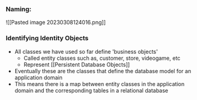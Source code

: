 ### Naming:
![[Pasted image 20230308124016.png]]

### Identifying Identity Objects
- All classes we have used so far define 'business objects'
	- Called entity classes such as, customer, store, videogame, etc
	- Represent [[Persistent Database Objects]]
- Eventually these are the classes that define the database model for an application domain
- This means there is a map between entity classes in the application domain and the corresponding tables in a relational database
